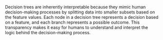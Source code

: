 Decision trees are inherently interpretable because they mimic human decision-making processes by splitting data into smaller subsets based on the feature values. Each node in a decision tree represents a decision based on a feature, and each branch represents a possible outcome. This transparency makes it easy for humans to understand and interpret the logic behind the decision-making process.
